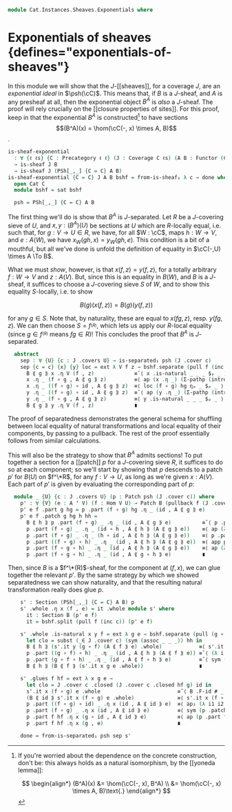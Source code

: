 <!--
```agda
open import Cat.CartesianClosed.Instances.PSh
open import Cat.Diagram.Sieve
open import Cat.Functor.Base
open import Cat.Site.Closure
open import Cat.Site.Base
open import Cat.Prelude

import Cat.Functor.Reasoning.Presheaf as PSh
import Cat.Reasoning as Cat

open Functor
open _=>_
```
-->

```agda
module Cat.Instances.Sheaves.Exponentials where
```

# Exponentials of sheaves {defines="exponentials-of-sheaves"}

In this module we will show that the $J$-\[\[sheaves]], for a coverage
$J$, are an _exponential ideal_ in $\psh(\cC)$. This means that, if $B$
is a $J$-sheaf, and $A$ is any presheaf at all, then the exponential
object $B^A$ is _also_ a $J$-sheaf. The proof will rely crucially on the
\[\[closure properties of sites]]. For this proof, keep in that the
exponential $B^A$ is constructed[^yoneda] to have sections $$(B^A)(x) =
\hom(\cC(-, x) \times A, B)$$.

[^yoneda]: If you're worried about the dependence on the concrete construction,
    don't be: this always holds as a natural isomorphism, by the
    [[yoneda lemma]]:

    $$
    \begin{align*}
    (B^A)(x) &= \hom(\cC(-, x), B^A) \\
             &= \hom(\cC(-, x) \times A, B)\text{.}
    \end{align*}
    $$

```agda
is-sheaf-exponential
  : ∀ {ℓ ℓs} {C : Precategory ℓ ℓ} (J : Coverage C ℓs) (A B : Functor (C ^op) (Sets ℓ))
  → is-sheaf J B
  → is-sheaf J (PSh[_,_] {C = C} A B)
is-sheaf-exponential {C = C} J A B bshf = from-is-sheaf₁ λ c → done where
  open Cat C
  module bshf = sat bshf

  psh = PSh[_,_] {C = C} A B
```

The first thing we'll do is show that $B^A$ is $J$-separated. Let $R$ be
a $J$-covering sieve of $U$, and $x, y : (B^A)(U)$ be sections at $U$
which are $R$-locally equal, i.e. such that, for $g : V \to U \in R$, we
have, for all $W : \cC$, maps $h : W \to V$, and $e : A(W)$, we have
$x_W(gh, x) = y_W(gh, e)$. This condition is a bit of a mouthful, but
all we've done is unfold the definition of equality in $\cC(-,U) \times
A \To B$.

What we must _show_, however, is that $x(f,z) = y(f,z)$, for a totally
arbitrary $f : W \to V$ and $z : A(V)$. But, since this is an equality
in $B(W)$, and $B$ is a $J$-sheaf, it suffices to choose a $J$-covering
sieve $S$ of $W$, and to show this equality $S$-locally, i.e. to show

$$
B(g)(x(f, z)) = B(g)(y(f, z))
$$

for any $g \in S$. Note that, by naturality, these are equal to $x(fg,
z)$, resp. $y(fg, z)$. We can then choose $S = f^_(R)$, which lets us
apply our $R$-local equality (since $g \in f^_(R)$ means $fg \in R$)!
This concludes the proof that $B^A$ is $J$-separated.

```agda
  abstract
    sep : ∀ {U} {c : J .covers U} → is-separated₁ psh (J .cover c)
    sep {c = c} {x} {y} loc = ext λ V f z → bshf.separate (pull f (inc c)) λ g hg →
      B ⟪ g ⟫ x .η V (f , z)             ≡˘⟨ x .is-natural _ _ _ $ₚ _ ⟩
      x .η _ (f ∘ g , A ⟪ g ⟫ z)         ≡⟨ ap (x .η _) (Σ-pathp (intror refl) refl) ⟩
      x .η _ ((f ∘ g) ∘ id , A ⟪ g ⟫ z)  ≡⟨ loc (f ∘ g) hg ηₚ _ $ₚ _ ⟩
      y .η _ ((f ∘ g) ∘ id , A ⟪ g ⟫ z)  ≡˘⟨ ap (y .η _) (Σ-pathp (intror refl) refl) ⟩
      y .η _ (f ∘ g , A ⟪ g ⟫ z)         ≡⟨ y .is-natural _ _ _ $ₚ _ ⟩
      B ⟪ g ⟫ y .η V (f , z)             ∎
```

The proof of separatedness demonstrates the general schema for shuffling
between local equality of natural transformations and local equality of
their components, by passing to a pullback. The rest of the proof
essentially follows from similar calculations.

This will also be the strategy to show that $B^A$ admits sections!  To
put together a section for a [[patch]] $p$ for a $J$-covering sieve $R$,
it suffices to do so at each component; so we'll start by showing that
$p$ descends to a patch $p'$ for $B(U)$ on $f^\*R$, for any $f : V \to
U$, as long as we're given $x : A(V)$. Each part of $p'$ is given by
evaluating the corresponding part of $p$:

```agda
  module _ {U} {c : J .covers U} (p : Patch psh (J .cover c)) where
    p' : ∀ {V} (e : A ʻ V) (f : Hom V U) → Patch B (pullback f (J .cover c))
    p' e f .part g hg = p .part (f ∘ g) hg .η _ (id , A ⟪ g ⟫ e)
    p' e f .patch g hg h hh =
      B ⟪ h ⟫ p .part (f ∘ g) _ .η _ (id , A ⟪ g ⟫ e)          ≡˘⟨ p .part (f ∘ g) hg .is-natural _ _ _ $ₚ (id , A ⟪ g ⟫ e) ⟩
      p .part (f ∘ g) _ .η _ (id ∘ h , A ⟪ h ⟫ (A ⟪ g ⟫ e))    ≡⟨ ap (λ it → p .part (f ∘ g) hg .η _ (it , A ⟪ h ⟫ (A ⟪ g ⟫ e))) id-comm-sym ⟩
      p .part (f ∘ g) _ .η _ (h ∘ id , A ⟪ h ⟫ (A ⟪ g ⟫ e))    ≡⟨ p .patch (f ∘ g) hg h (subst (_∈ J .cover c) (assoc _ _ _) hh) ηₚ _ $ₚ (id , _) ⟩
      p .part ((f ∘ g) ∘ h) _ .η _ (id , A ⟪ h ⟫ (A ⟪ g ⟫ e))  ≡⟨ app p (sym (assoc f g h)) ηₚ _ $ₚ _ ⟩
      p .part (f ∘ g ∘ h) _ .η _ (id , A ⟪ h ⟫ (A ⟪ g ⟫ e))    ≡⟨ ap (λ e → p .part (f ∘ g ∘ h) hh .η _ (id , e)) (sym (A .F-∘ _ _ # _)) ⟩
      p .part (f ∘ g ∘ h) _ .η _ (id , A ⟪ g ∘ h ⟫ e)          ∎
```

Then, since $B$ is a $f^\*(R)$-sheaf, for the component at $(f, x)$, we
can glue together the relevant $p'$. By the same strategy by which we
showed separatedness we can show naturality, and that the resulting
natural transformation really does glue $p$.

```agda
    s' : Section (PSh[_,_] {C = C} A B) p
    s' .whole .η x (f , e) = it .whole module s' where
      it : Section B (p' e f)
      it = bshf.split (pull f (inc c)) (p' e f)

    s' .whole .is-natural x y f = ext λ g e → bshf.separate (pull (g ∘ f) (inc c)) λ h hh →
      let clo = subst (_∈ J .cover c) (sym (assoc _ _ _)) hh in
      B ⟪ h ⟫ (s'.it y (g ∘ f) (A ⟪ f ⟫ e) .whole)            ≡⟨ s'.it y (g ∘ f) (A ⟪ f ⟫ e) .glues _ hh ⟩
      p .part ((g ∘ f) ∘ h) _ .η _ (id , A ⟪ h ⟫ (A ⟪ f ⟫ e)) ≡˘⟨ (λ i → p .part (assoc g f h i) (coe1→i (λ i → assoc g f h i ∈ J .cover c) i hh) .η _ (id , A .F-∘ h f i e)) ⟩
      p .part (g ∘ f ∘ h) _ .η _ (id , A ⟪ f ∘ h ⟫ e)         ≡˘⟨ sym (B .F-∘ _ _ # _) ∙ s'.it x g e .glues (f ∘ h) clo ⟩
      B ⟪ h ⟫ (B ⟪ f ⟫ (s'.it x g e .whole))                  ∎

    s' .glues f hf = ext λ x g e →
      let clo = J .cover c .closed (J .cover c .closed hf g) id in
      s'.it x (f ∘ g) e .whole                         ≡˘⟨ B .F-id # _ ⟩
      (B ⟪ id ⟫ s'.it x (f ∘ g) e .whole)              ≡⟨ s'.it x (f ∘ g) e .glues id clo ⟩
      p .part ((f ∘ g) ∘ id) _ .η x (id , A ⟪ id ⟫ e)  ≡⟨ ap₂ (λ i1 i2 → p .part i1 i2 .η x (id , A ⟪ id ⟫ e)) (idr (f ∘ g)) prop! ⟩
      p .part (f ∘ g) _ .η x (id , A ⟪ id ⟫ e)         ≡⟨ sym (p .patch f hf g (J .cover c .closed hf g) ηₚ _ $ₚ (id , A ⟪ id ⟫ e)) ⟩
      p .part f hf .η x (g ∘ id , A ⟪ id ⟫ e)          ≡⟨ ap (p .part f hf .η x) (Σ-pathp (idr g) (A .F-id # _)) ⟩
      p .part f hf .η x (g , e)                        ∎

    done = from-is-separated₁ psh sep s'
```
